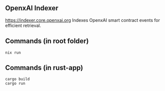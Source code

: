 ## OpenxAI Indexer

https://indexer.core.openxai.org
Indexes OpenxAI smart contract events for efficient retrieval.

## Commands (in root folder)

```
nix run
```

## Commands (in rust-app)

```
cargo build
cargo run
```
